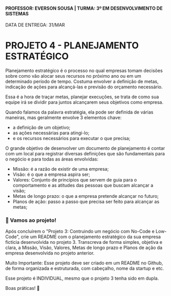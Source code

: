 #### PROFESSOR: EVERSON SOUSA | TURMA: 3º EM DESENVOLVIMENTO DE SISTEMAS

DATA DE ENTREGA: 31/MAR
# PROJETO 4 - PLANEJAMENTO ESTRATÉGICO

Planejamento estratégico é o processo no qual empresas tomam decisões sobre como vão alocar seus recursos no próximo ano ou em um determinado período de tempo. Costuma envolver a definição de metas, indicação de ações para alcançá-las e previsão do orçamento necessário.

Essa é a hora de traçar metas, planejar execuções, se trata de como sua equipe irá se dividir para juntos alcançarem seus objetivos como empresa.

Quando falamos da palavra estratégia, ela pode ser definida de várias maneiras, mas geralmente envolve 3 elementos chave:

- a definição de um objetivo;
- as ações necessárias para atingi-lo;
- e os recursos necessários para executar o que precisa;

O grande objetivo de desenvolver um documento de planejamento é contar com um local para registrar diversas definições que são fundamentais para o negócio e para todas as áreas envolvidas:

- Missão: é a razão de existir de uma empresa;
- Visão: é o que a empresa aspira ser;
- Valores: Conjunto de princípios que servem de guia para o comportamento e as atitudes das pessoas que buscam alcançar a visão;
- Metas de longo prazo: o que a empresa pretende alcançar no futuro;
- Planos de ação: passo a passo que precisa ser feito para alcançar as metas;

### 🎯 Vamos ao projeto!

Após concluírem o "Projeto 3: Contruindo um negócio com No-Code e Low-Code", crie um README com o planejamento estratégico da sua empresa ficticia desenvolvida no projeto 3. Transcreva de forma simples, objetiva e clara, a Missão, Visão, Valores, Metas de longo prazo e Planos de ação da empresa desenvolvida no projeto anterior.

Muito Importante: Esse projeto deve ser criado em um README no Github, de forma organizada e estruturada, com cabeçalho, nome da startup e etc.

Esse projeto é INDIVIDUAL, mesmo que o projeto 3 tenha sido em dupla.

Boas práticas! :call_me_hand:
